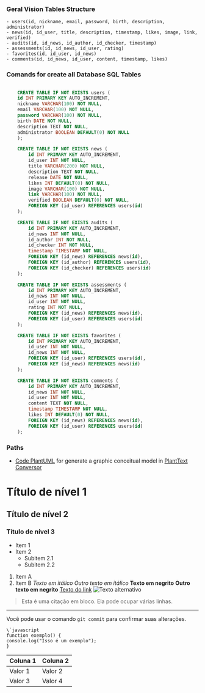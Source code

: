 ### Geral Vision Tables Structure

	- users(id, nickname, email, password, birth, description, administrator)
	- news(id, id_user, title, description, timestamp, likes, image, link, verified)
	- audits(id, id_news, id_author, id_checker, timestamp)
	- assessments(id, id_news, id_user, rating)
	- favorites(id, id_user, id_news)
	- comments(id, id_news, id_user, content, timestamp, likes)

### Comands for create all Database SQL Tables

``` SQL

	CREATE TABLE IF NOT EXISTS users (
    id INT PRIMARY KEY AUTO_INCREMENT,
    nickname VARCHAR(100) NOT NULL,
    email VARCHAR(100) NOT NULL,
    password VARCHAR(100) NOT NULL,
    birth DATE NOT NULL,
    description TEXT NOT NULL,
    administrator BOOLEAN DEFAULT(0) NOT NULL
	);

	CREATE TABLE IF NOT EXISTS news (
		id INT PRIMARY KEY AUTO_INCREMENT,
		id_user INT NOT NULL,
		title VARCHAR(200) NOT NULL,
		description TEXT NOT NULL,
		release DATE NOT NULL,
		likes INT DEFAULT(0) NOT NULL,
		image VARCHAR(100) NOT NULL,
		link VARCHAR(100) NOT NULL,
		verified BOOLEAN DEFAULT(0) NOT NULL,
		FOREIGN KEY (id_user) REFERENCES users(id)
	);

	CREATE TABLE IF NOT EXISTS audits (
		id INT PRIMARY KEY AUTO_INCREMENT,
		id_news INT NOT NULL,
		id_author INT NOT NULL,
		id_checker INT NOT NULL,
		timestamp TIMESTAMP NOT NULL,
		FOREIGN KEY (id_news) REFERENCES news(id),
		FOREIGN KEY (id_author) REFERENCES users(id),
		FOREIGN KEY (id_checker) REFERENCES users(id)
	);

	CREATE TABLE IF NOT EXISTS assessments (
		id INT PRIMARY KEY AUTO_INCREMENT,
		id_news INT NOT NULL,
		id_user INT NOT NULL,
		rating INT NOT NULL,
		FOREIGN KEY (id_news) REFERENCES news(id),
		FOREIGN KEY (id_user) REFERENCES users(id)
	);

	CREATE TABLE IF NOT EXISTS favorites (
		id INT PRIMARY KEY AUTO_INCREMENT,
		id_user INT NOT NULL,
		id_news INT NOT NULL,
		FOREIGN KEY (id_user) REFERENCES users(id),
		FOREIGN KEY (id_news) REFERENCES news(id)
	);

	CREATE TABLE IF NOT EXISTS comments (
		id INT PRIMARY KEY AUTO_INCREMENT,
		id_news INT NOT NULL,
		id_user INT NOT NULL,
		content TEXT NOT NULL,
		timestamp TIMESTAMP NOT NULL,
		likes INT DEFAULT(0) NOT NULL,
		FOREIGN KEY (id_news) REFERENCES news(id),
		FOREIGN KEY (id_user) REFERENCES users(id)
	);
```
### Paths 

- [Code PlantUML](./PlantTextUML.pu) for generate a graphic conceitual model in [PlantText Conversor](https://www.planttext.com/)






# Título de nível 1
## Título de nível 2
### Título de nível 3
- Item 1
- Item 2
  - Subitem 2.1
  - Subitem 2.2
1. Item A
2. Item B
*Texto em itálico*
_Outro texto em itálico_
**Texto em negrito**
__Outro texto em negrito__
[Texto do link](https://www.exemplo.com)
![Texto alternativo](caminho/para/imagem.jpg)
> Esta é uma citação em bloco.
> Ela pode ocupar várias linhas.
---
Você pode usar o comando `git commit` para confirmar suas alterações.
```
\`javascript
function exemplo() {
console.log("Isso é um exemplo");
}
```
| Coluna 1 | Coluna 2 |
|----------|----------|
| Valor 1  | Valor 2  |
| Valor 3  | Valor 4  |
